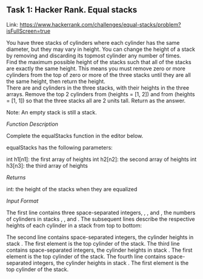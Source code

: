 ## Task 1: Hacker Rank. Equal stacks

Link: https://www.hackerrank.com/challenges/equal-stacks/problem?isFullScreen=true

You have three stacks of cylinders where each cylinder has the same diameter, but they may vary in height. You can change the height of a stack by removing and discarding its topmost cylinder any number of times.    
Find the maximum possible height of the stacks such that all of the stacks are exactly the same height. This means you must remove zero or more cylinders from the top of zero or more of the three stacks until they are all the same height, then return the height.  
There are  and  cylinders in the three stacks, with their heights in the three arrays. Remove the top 2 cylinders from  (heights = [1, 2]) and from  (heights = [1, 1]) so that the three stacks all are 2 units tall. Return  as the answer.

Note: An empty stack is still a stack.

*Function Description*

Complete the equalStacks function in the editor below.

equalStacks has the following parameters:

int h1[n1]: the first array of heights
int h2[n2]: the second array of heights
int h3[n3]: the third array of heights

*Returns*

int: the height of the stacks when they are equalized

*Input Format*

The first line contains three space-separated integers, , , and , the numbers of cylinders in stacks , , and . The subsequent lines describe the respective heights of each cylinder in a stack from top to bottom:

The second line contains  space-separated integers, the cylinder heights in stack . The first element is the top cylinder of the stack.
The third line contains  space-separated integers, the cylinder heights in stack . The first element is the top cylinder of the stack.
The fourth line contains  space-separated integers, the cylinder heights in stack . The first element is the top cylinder of the stack.